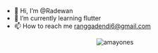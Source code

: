 - 👋 Hi, I’m @Radewan
- 🌱 I’m currently learning flutter
- 📫 How to reach me ranggadendi6@gmail.com
<p align="center"><img align="center" src="https://github-readme-stats.vercel.app/api/top-langs?username=Radewan&show_icons=true&locale=en&layout=compact" alt="amayones" /></p>
